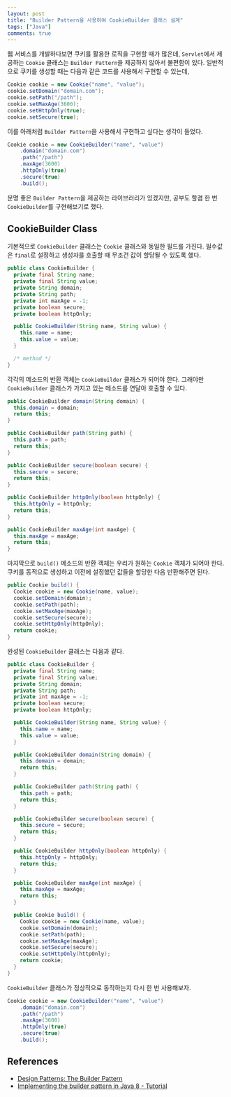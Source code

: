 ```yaml
---
layout: post
title: "Builder Pattern을 사용하여 CookieBuilder 클래스 설계"
tags: ["Java"]
comments: true
---
```


웹 서비스를 개발하다보면 쿠키를 활용한 로직을 구현할 때가 많은데, `Servlet`에서 제공하는 `Cookie` 클래스는 `Builder Pattern`을 제공하지 않아서 불편함이 있다. 일반적으로 쿠키를 생성할 때는 다음과 같은 코드를 사용해서 구현할 수 있는데,

```java
Cookie cookie = new Cookie("name", "value");
cookie.setDomain("domain.com");
cookie.setPath("/path");
cookie.setMaxAge(3600);
cookie.setHttpOnly(true);
cookie.setSecure(true);
```

이를 아래처럼 `Builder Pattern`을 사용해서 구현하고 싶다는 생각이 들었다.

```java
Cookie cookie = new CookieBuilder("name", "value")
    .domain("domain.com")
    .path("/path")
    .maxAge(3600)
    .httpOnly(true)
    .secure(true)
    .build();
```

분명 좋은 `Builder Pattern`을 제공하는 라이브러리가 있겠지만, 공부도 할겸 한 번 `CookieBuilder`를 구현해보기로 했다.

## CookieBuilder Class

기본적으로 `CookieBuilder` 클래스는 `Cookie` 클래스와 동일한 필드를 가진다. 필수값은 `final`로 설정하고 생성자를 호출할 때 무조건 값이 할당될 수 있도록 했다.

```java
public class CookieBuilder {
  private final String name;
  private final String value;
  private String domain;
  private String path;
  private int maxAge = -1;
  private boolean secure;
  private boolean httpOnly;

  public CookieBuilder(String name, String value) {
    this.name = name;
    this.value = value;
  }

  /* method */
}
```

각각의 메소드의 반환 객체는 `CookieBuilder` 클래스가 되어야 한다. 그래야만 `CookieBuilder` 클래스가 가지고 있는 메소드를 연달아 호출할 수 있다.

```java
public CookieBuilder domain(String domain) {
  this.domain = domain;
  return this;
}

public CookieBuilder path(String path) {
  this.path = path;
  return this;
}

public CookieBuilder secure(boolean secure) {
  this.secure = secure;
  return this;
}

public CookieBuilder httpOnly(boolean httpOnly) {
  this.httpOnly = httpOnly;
  return this;
}

public CookieBuilder maxAge(int maxAge) {
  this.maxAge = maxAge;
  return this;
}
```

마지막으로 `build()` 메소드의 반환 객체는 우리가 원하는 `Cookie` 객체가 되어야 한다. 쿠키를 동적으로 생성하고 이전에 설정했던 값들을 할당한 다음 반환해주면 된다.

```java
public Cookie build() {
  Cookie cookie = new Cookie(name, value);
  cookie.setDomain(domain);
  cookie.setPath(path);
  cookie.setMaxAge(maxAge);
  cookie.setSecure(secure);
  cookie.setHttpOnly(httpOnly);
  return cookie;
}
```

완성된 `CookieBuilder` 클래스는 다음과 같다.

```java
public class CookieBuilder {
  private final String name;
  private final String value;
  private String domain;
  private String path;
  private int maxAge = -1;
  private boolean secure;
  private boolean httpOnly;

  public CookieBuilder(String name, String value) {
    this.name = name;
    this.value = value;
  }

  public CookieBuilder domain(String domain) {
    this.domain = domain;
    return this;
  }

  public CookieBuilder path(String path) {
    this.path = path;
    return this;
  }

  public CookieBuilder secure(boolean secure) {
    this.secure = secure;
    return this;
  }

  public CookieBuilder httpOnly(boolean httpOnly) {
    this.httpOnly = httpOnly;
    return this;
  }

  public CookieBuilder maxAge(int maxAge) {
    this.maxAge = maxAge;
    return this;
  }

  public Cookie build() {
    Cookie cookie = new Cookie(name, value);
    cookie.setDomain(domain);
    cookie.setPath(path);
    cookie.setMaxAge(maxAge);
    cookie.setSecure(secure);
    cookie.setHttpOnly(httpOnly);
    return cookie;
  }
}
```

`CookieBuilder` 클래스가 정상적으로 동작하는지 다시 한 번 사용해보자.

```java
Cookie cookie = new CookieBuilder("name", "value")
    .domain("domain.com")
    .path("/path")
    .maxAge(3600)
    .httpOnly(true)
    .secure(true)
    .build();
```

## References

- [Design Patterns: The Builder Pattern](https://dzone.com/articles/design-patterns-the-builder-pattern)
- [Implementing the builder pattern in Java 8 - Tutorial](https://www.vogella.com/tutorials/DesignPatternBuilder/article.html)
